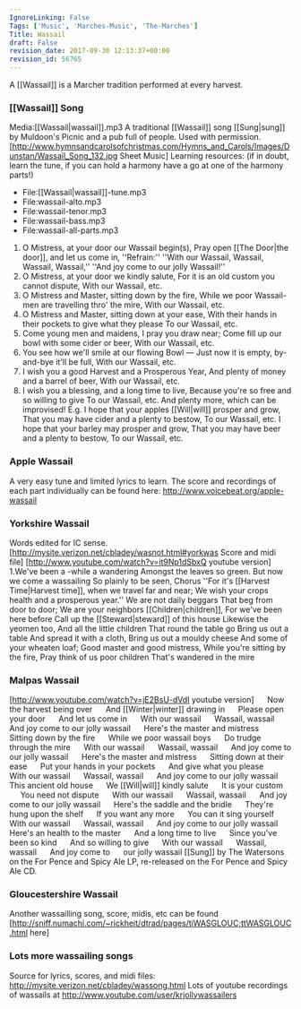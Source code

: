 ```yaml
---
IgnoreLinking: False
Tags: ['Music', 'Marches-Music', 'The-Marches']
Title: Wassail
draft: False
revision_date: 2017-09-30 12:13:37+00:00
revision_id: 56765
---
```


A [[Wassail]] is a Marcher tradition performed at every harvest.
### [[Wassail]] Song
Media:[[Wassail|wassail]].mp3 A traditional [[Wassail]] song [[Sung|sung]] by Muldoon's Picnic and a pub full of people. Used with permission.
[http://www.hymnsandcarolsofchristmas.com/Hymns_and_Carols/Images/Dunstan/Wassail_Song_132.jpg Sheet Music]
Learning resources: (if in doubt, learn the tune, if you can hold a harmony have a go at one of the harmony parts!)
* File:[[Wassail|wassail]]-tune.mp3
* File:wassail-alto.mp3
* File:wassail-tenor.mp3
* File:wassail-bass.mp3
* File:wassail-all-parts.mp3
1. O Mistress, at your door our Wassail begin(s), Pray open [[The Door|the door]], and let us come in,
''Refrain:''
''With our Wassail, Wassail, Wassail, Wassail,''
''And joy come to our jolly Wassail!''
2. O Mistress, at your door we kindly salute, For it is an old custom you cannot dispute, With our Wassail, etc.
3. O Mistress and Master, sitting down by the fire, While we poor Wassail-men are travelling thro' the mire, With our Wassail, etc.
4. O Mistress and Master, sitting down at your ease, With their hands in their pockets to give what they please To our Wassail, etc.
5. Come young men and maidens, I pray you draw near; Come fill up our bowl with some cider or beer, With our Wassail, etc.
6. You see how we'll smile at our flowing Bowl — Just now it is empty, by-and-bye it'll be full, With our Wassail, etc.
7. I wish you a good Harvest and a Prosperous Year, And plenty of money and a barrel of beer, With our Wassail, etc.
8. I wish you a blessing, and a long time to live, Because you're so free and so willing to give To our Wassail, etc.
And plenty more, which can be improvised! E.g.
I hope that your apples [[Will|will]] prosper and grow, That you may have cider and a plenty to bestow, To our Wassail, etc.
I hope that your barley may prosper and grow, That you may have beer and a plenty to bestow, To our Wassail, etc.
### Apple Wassail
A very easy tune and limited lyrics to learn. The score and recordings of each part individually can be found here: http://www.voicebeat.org/apple-wassail
### Yorkshire Wassail
Words edited for IC sense.
[http://mysite.verizon.net/cbladey/wasnot.html#yorkwas Score and midi file]
[http://www.youtube.com/watch?v=it9Np1dSbxQ youtube version]
1.We've been a -while a wandering 
Amongst the leaves so green. 
But now we come a wassailing 
So plainly to be seen,
Chorus
''For it's [[Harvest Time|Harvest time]], when we travel far and near; 
We wish your crops health and a prosperous year.''
We are not daily beggars 
That beg from door to door; 
We are your neighbors [[Children|children]], 
For we've been here before
Call up the [[Steward|steward]] of this house
Likewise the yeomen too, 
And all the little children 
That round the table go
Bring us out a table 
And spread it with a cloth, 
Bring us out a mouldy cheese 
And some of your wheaten loaf; 
Good master and good mistress, 
While you're sitting by the fire, 
Pray think of us poor children 
That's wandered in the mire
### Malpas Wassail
[http://www.youtube.com/watch?v=jE2BsU-dVdI youtube version]
     Now the harvest being over 
     And [[Winter|winter]] drawing in 
     Please open your door 
     And let us come in 
     With our wassail
     Wassail, wassail 
     And joy come to our jolly wassail
     Here's the master and mistress 
     Sitting down by the fire 
     While we poor wassail boys 
     Do trudge through the mire 
     With our wassail
     Wassail, wassail 
     And joy come to our jolly wassail
     Here's the master and mistress 
     Sitting down at their ease 
     Put your hands in your pockets 
     And give what you please 
     With our wassail
     Wassail, wassail 
     And joy come to our jolly wassail
     This ancient old house 
     We [[Will|will]] kindly salute 
     It is your custom 
     You need not dispute 
     With our wassail
     Wassail, wassail 
     And joy come to our jolly wassail
     Here's the saddle and the bridle 
     They're hung upon the shelf 
     If you want any more 
     You can it sing yourself 
     With our wassail
     Wassail, wassail 
     And joy come to our jolly wassail
     Here's an health to the master 
     And a long time to live 
     Since you've been so kind 
     And so willing to give 
     With our wassail
     Wassail, wassail 
     And joy come to 
     our jolly wassail
[[Sung]] by The Watersons on the For Pence and Spicy Ale LP, re-released on the For Pence and Spicy Ale CD. 
### Gloucestershire Wassail
Another wassailling song, score, midis, etc can be found [http://sniff.numachi.com/~rickheit/dtrad/pages/tiWASGLOUC;ttWASGLOUC.html here]
### Lots more wassailing songs
Source for lyrics, scores, and midi files: http://mysite.verizon.net/cbladey/wassong.html
Lots of youtube recordings of wassails at http://www.youtube.com/user/krjollywassailers